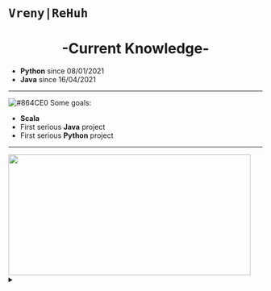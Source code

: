 # `Vreny|ReHuh`

<h1 align="center">-Current Knowledge-</h1>

- **Python** since 08/01/2021
- **Java** since  16/04/2021

***

![#864CE0](https://via.placeholder.com/15/701DA0/000000?text=+) Some goals:
  + **Scala**
  + First serious **Java** project
  + First serious **Python** project

***

<img src="https://user-images.githubusercontent.com/83926667/118306464-2887b600-b4f2-11eb-8083-23f930bda863.png" width="480" height="240">

<details><summary> </summary>
<p>

## [Huh?](https://www.youtube.com/watch?v=l1-xkU9CRRU&t=1s)

</p>
</details>

